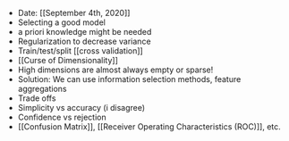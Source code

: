 ---
---
- Date: [[September 4th, 2020]]
- Selecting a good model
- a priori knowledge might be needed
- Regularization to decrease variance
- Train/test/split [[cross validation]]
- [[Curse of Dimensionality]]
- High dimensions are almost always empty or sparse!
- Solution: We can use information selection methods, feature aggregations 
- Trade offs
- Simplicity vs accuracy (i disagree)
- Confidence vs rejection
- [[Confusion Matrix]], [[Receiver Operating Characteristics (ROC)]], etc.
